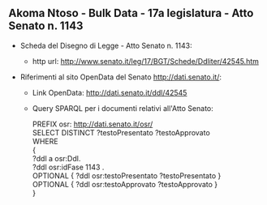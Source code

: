 ## Akoma Ntoso - Bulk Data - 17a legislatura - Atto Senato n. 1143 ##

* Scheda del Disegno di Legge - Atto Senato n. 1143:
	* http url: http://www.senato.it/leg/17/BGT/Schede/Ddliter/42545.htm

* Riferimenti al sito OpenData del Senato http://dati.senato.it/:
	* Link OpenData: http://dati.senato.it/ddl/42545
	* Query SPARQL per i documenti relativi all'Atto Senato:

        PREFIX osr: <http://dati.senato.it/osr/>  
		SELECT DISTINCT ?testoPresentato ?testoApprovato  
		WHERE  
		{  
		    ?ddl a osr:Ddl.  
		    ?ddl osr:idFase 1143 .  
		    OPTIONAL { ?ddl osr:testoPresentato ?testoPresentato }  
		    OPTIONAL { ?ddl osr:testoApprovato ?testoApprovato }  
		}
		